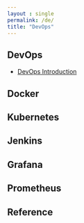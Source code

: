 ```yaml
---
layout : single
permalink: /de/
title: "DevOps"
---
```


## DevOps

* [DevOps Introduction](/devops-introduction)
## Docker

## Kubernetes

## Jenkins

## Grafana

## Prometheus

## Reference
